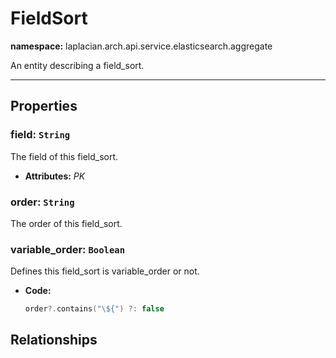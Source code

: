 # **FieldSort**
**namespace:** laplacian.arch.api.service.elasticsearch.aggregate

An entity describing a field_sort.



---

## Properties

### field: `String`
The field of this field_sort.
- **Attributes:** *PK*

### order: `String`
The order of this field_sort.

### variable_order: `Boolean`
Defines this field_sort is variable_order or not.
- **Code:**
  ```kotlin
  order?.contains("\${") ?: false
  ```

## Relationships
